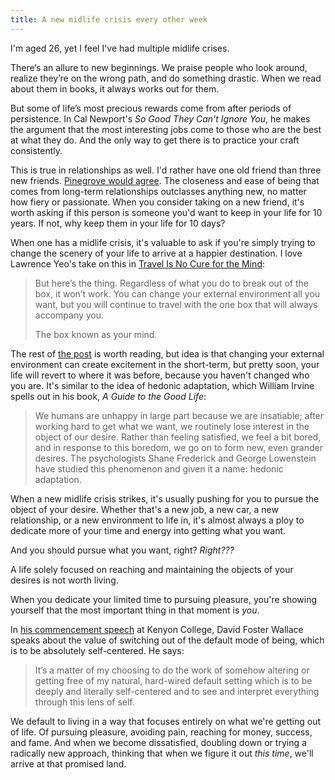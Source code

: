 ```yaml
---
title: A new midlife crisis every other week
---
```


I'm aged 26, yet I feel I've had multiple midlife crises.

There’s an allure to new beginnings. We praise people who look around, realize they’re on the wrong path, and do something drastic. When we read about them in books, it always works out for them.

But some of life’s most precious rewards come from after periods of persistence. In Cal Newport's *So Good They Can't Ignore You*, he makes the argument that the most interesting jobs come to those who are the best at what they do. And the only way to get there is to practice your craft consistently.

This is true in relationships as well. I'd rather have one old friend than three new friends. [Pinegrove would agree](https://open.spotify.com/track/4ykQ18swXrkrrbwsZKxQo7?si=17da8670ed5641e2). The closeness and ease of being that comes from long-term relationships outclasses anything new, no matter how fiery or passionate. When you consider taking on a new friend, it's worth asking if this person is someone you'd want to keep in your life for 10 years. If not, why keep them in your life for 10 days?

When one has a midlife crisis, it's valuable to ask if you're simply trying to change the scenery of your life to arrive at a happier destination. I love Lawrence Yeo's take on this in [Travel Is No Cure for the Mind](https://moretothat.com/travel-is-no-cure-for-the-mind/):

> But here’s the thing. Regardless of what you do to break out of the box, it won’t work. You can change your external environment all you want, but you will continue to travel with the one box that will always accompany you.
> 
> The box known as your mind.

The rest of [the post](https://moretothat.com/travel-is-no-cure-for-the-mind/) is worth reading, but idea is that changing your external environment can create excitement in the short-term, but pretty soon, your life will revert to where it was before, because you haven't changed who you are. It's similar to the idea of hedonic adaptation, which William Irvine spells out in his book, *A Guide to the Good Life*:

> We humans are unhappy in large part because we are insatiable; after working hard to get what we want, we routinely lose interest in the object of our desire. Rather than feeling satisfied, we feel a bit bored, and in response to this boredom, we go on to form new, even grander desires.
> The psychologists Shane Frederick and George Lowenstein have studied this phenomenon and given it a name: hedonic adaptation.

When a new midlife crisis strikes, it's usually pushing for you to pursue the object of your desire. Whether that's a new job, a new car, a new relationship, or a new environment to life in, it's almost always a ploy to dedicate more of your time and energy into getting what you want.

And you should pursue what you want, right? *Right???*

A life solely focused on reaching and maintaining the objects of your desires is not worth living.

When you dedicate your limited time to pursuing pleasure, you're showing yourself that the most important thing in that moment is *you*.

In [his commencement speech](https://fs.blog/david-foster-wallace-this-is-water/) at Kenyon College, David Foster Wallace speaks about the value of switching out of the default mode of being, which is to be absolutely self-centered. He says:

> It’s a matter of my choosing to do the work of somehow altering or getting free of my natural, hard-wired default setting which is to be deeply and literally self-centered and to see and interpret everything through this lens of self.

We default to living in a way that focuses entirely on what we're getting out of life. Of pursuing pleasure, avoiding pain, reaching for money, success, and fame. And when we become dissatisfied, doubling down or trying a radically new approach, thinking that when we figure it out *this time*, we'll arrive at that promised land.